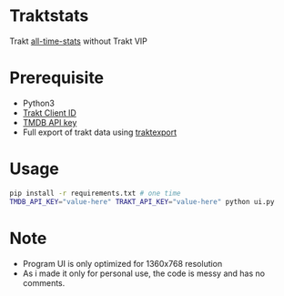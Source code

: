 # Traktstats
Trakt [all-time-stats](https://blog.trakt.tv/all-time-year-in-review-f6f931e4461d) without Trakt VIP

# Prerequisite
* Python3
* [Trakt Client ID](https://trakt.tv/oauth/applications)
* [TMDB API key](https://www.themoviedb.org/settings/api)
* Full export of trakt data using [traktexport](https://github.com/seanbreckenridge/traktexport)

# Usage
```sh
pip install -r requirements.txt # one time
TMDB_API_KEY="value-here" TRAKT_API_KEY="value-here" python ui.py
```

# Note
* Program UI is only optimized for 1360x768 resolution
* As i made it only for personal use, the code is messy and has no comments.
